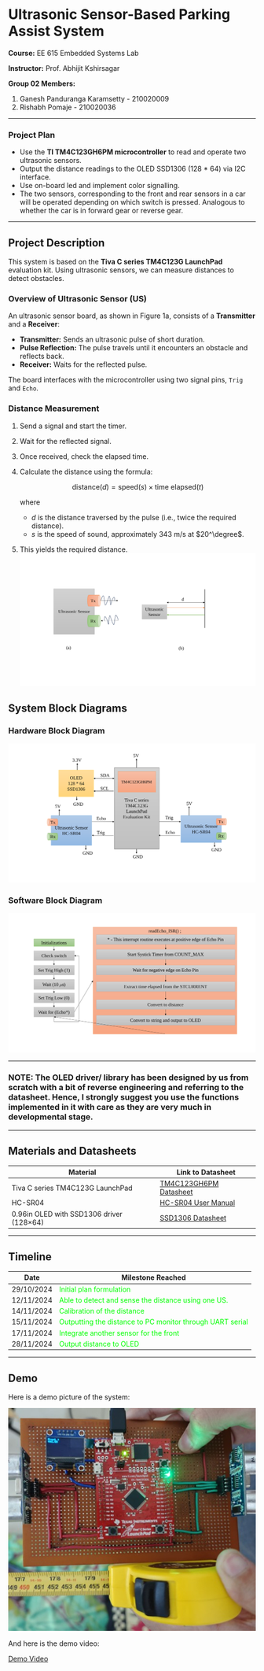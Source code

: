 # Ultrasonic Sensor-Based Parking Assist System

**Course:** EE 615 Embedded Systems Lab 

**Instructor:** Prof. Abhijit Kshirsagar

**Group 02 Members:**  
1. Ganesh Panduranga Karamsetty - 210020009  
2. Rishabh Pomaje - 210020036  

---
### Project Plan

- Use the **TI TM4C123GH6PM microcontroller** to read and operate two ultrasonic sensors.
- Output the distance readings to the OLED SSD1306 (128 * 64) via I2C interface.
- Use on-board led and implement color signalling.
- The two sensors, corresponding to the front and rear sensors in a car will be operated depending on which switch is pressed. Analogous to whether the car is in forward gear or reverse gear. 
---

## Project Description

This system is based on the **Tiva C series TM4C123G LaunchPad** evaluation kit. Using ultrasonic sensors, we can measure distances to detect obstacles.

### Overview of Ultrasonic Sensor (US)

An ultrasonic sensor board, as shown in Figure 1a, consists of a **Transmitter** and a **Receiver**:

- **Transmitter:** Sends an ultrasonic pulse of short duration.
- **Pulse Reflection:** The pulse travels until it encounters an obstacle and reflects back.
- **Receiver:** Waits for the reflected pulse.

The board interfaces with the microcontroller using two signal pins, `Trig` and `Echo`.

### Distance Measurement

1. Send a signal and start the timer.
2. Wait for the reflected signal.
3. Once received, check the elapsed time.
4. Calculate the distance using the formula:

    $$\text{distance} (d) = \text{speed} (s) \times \text{time elapsed} (t)$$

   where  
   -  $d$ is the distance traversed by the pulse (i.e., twice the required distance).
   - $s$ is the speed of sound, approximately 343 m/s at $20^\degree$.

5. This yields the required distance.
![Distance calculation diagram](Images/exp01.svg)


## System Block Diagrams

### Hardware Block Diagram
![Hardware Block Diagram](Images/hardware_bl.svg)

### Software Block Diagram
![Software Block Diagram](Images/software.svg)

---
### NOTE: The OLED driver/ library has been designed by us from scratch with a bit of reverse engineering and referring to the datasheet. Hence, I strongly suggest you use the functions implemented in it with care as they are very much in developmental stage.
---

## Materials and Datasheets

| Material | Link to Datasheet |
|----------|-------------------| 
|Tiva C series TM4C123G LaunchPad | [TM4C123GH6PM Datasheet](https://www.ti.com/product/TM4C123GH6PM) |
| HC-SR04 | [HC-SR04 User Manual](https://robu.in/wp-content/uploads/2014/08/edited_HC-SR04-User-Manual-1.pdf) |
| 0.96in OLED with SSD1306 driver (128×64) | [SSD1306 Datasheet](https://cdn-shop.adafruit.com/datasheets/SSD1306.pdf) | 

---

## Timeline

| Date       | Milestone Reached |
|------------|--------------------------|
| 29/10/2024 | <font color='lime'>Initial plan formulation |
| 12/11/2024 | <font color='lime'>Able to detect and sense the distance using one US. |
| 14/11/2024 | <font color='lime'>Calibration of the distance |
| 15/11/2024 | <font color='lime'>Outputting the distance to PC monitor through UART serial|
| 17/11/2024 | <font color='lime'>Integrate another sensor for the front | 
| 28/11/2024 | <font color='lime'> Output distance to OLED

---

## Demo
Here is a demo picture of the system:

![Demo Picture](Images/demo_pic.jpg?raw=true)

And here is the demo video:

[Demo Video](Images/demo_video.mp4?raw=true)
